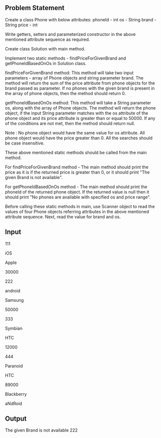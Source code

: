 ## Problem Statement
Create a class Phone with below attributes: phoneId - int os - String brand - String price - int

Write getters, setters and parameterized constructor in the above mentioned attribute sequence as required.

Create class Solution with main method.

Implement two static methods - findPriceForGivenBrand and getPhoneIdBasedOnOs in Solution class.

findPriceForGivenBrand method: This method will take two input parameters - array of Phone objects and string parameter brand. The method will return the sum of the price attribute from phone objects for the brand passed as parameter. If no phones with the given brand is present in the array of phone objects, then the method should return 0.

getPhoneIdBasedOnOs method: This method will take a String parameter os, along with the array of Phone objects. The method will return the phone object, if the input String parameter matches with the os attribute of the phone object and its price attribute is greater than or equal to 50000. If any of the conditions are not met, then the method should return null.

Note : No phone object would have the same value for os attribute. All phone object would have the price greater than 0. All the searches should be case insensitive.

These above mentioned static methods should be called from the main method.

For findPriceForGivenBrand method - The main method should print the price as it is if the returned price is greater than 0, or it should print "The given Brand is not available".

For getPhoneIdBasedOnOs method - The main method should print the phoneId of the returned phone object. If the returned value is null then it should print "No phones are available with specified os and price range".

Before calling these static methods in main, use Scanner object to read the values of four Phone objects referring attributes in the above mentioned attribute sequence. Next, read the value for brand and os.

## Input
  111
  
  iOS
  
  Apple
  
  30000
  
  222
  
  android
  
  Samsung
  
  50000
  
  333
  
  Symbian
  
  HTC
  
  12000
  
  444
  
  Paranoid
  
  HTC
  
  89000
  
  Blackberry
  
  aNdRoid
  
## Output
  The given Brand is not available
  222
